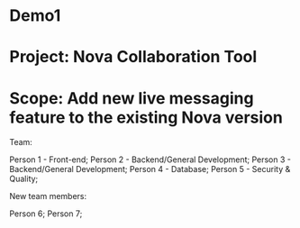 # Demo1 

# Project: Nova Collaboration Tool

# Scope: Add new live messaging feature to the existing Nova version

Team: 

  Person 1 - Front-end;
  Person 2 - Backend/General Development;
  Person 3 - Backend/General Development;
  Person 4 - Database;
  Person 5 - Security & Quality;
  
New team members:
  
  Person 6;
  Person 7;

  
  

